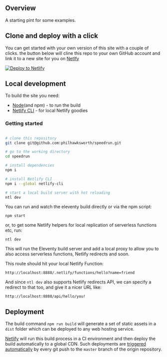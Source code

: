 ## Overview

A starting pint for some examples.

## Clone and deploy with a click

You can get started with your own version of this site with a couple of clicks. the button below will cline this repo to your own GitHub account and link it to a new site for you on [Netlfy](https://www.netlify.com?utm_source=github&utm_medium=general-support-pnh&utm_campaign=devex)


[![Deploy to Netlify](https://www.netlify.com/img/deploy/button.svg)](https://app.netlify.com/start/deploy?repository=https://github.com/philhawksworth/speedru&utm_source=github&utm_medium=general-support-pnh&utm_campaign=devex)


## Local development

To build the site you need:

- [Node](https://nodejs.org)(and npm) - to run the build
- [Netlify CLI](https://docs.netlify.com/cli/get-started/?utm_source=github&utm_medium=general-support-pnh&utm_campaign=devex) - for local Netlify goodies



### Getting started

```bash

# clone this repository
git clone git@github.com:philhawksworth/speedrun.git

# go to the working directory
cd speedrun

# install dependencies
npm i

# install Netlify CLI
npm i --global netlify-cli

# start a local build server with hot reloading
ntl dev
```

You can run and watch the eleventy build directly or via the npm script:

```
npm start
```

or, to get some Netlify helpers for local replication of serverless functions etc, run:
```
ntl dev
```

This will run the Eleventy build server and add a local proxy to allow you to also access serverless functions, Netlify redirects and soon.

This route should hit your local Netlify Function:

`http://localhost:8888/.netlify/functions/hello?name=friend`

And since `ntl dev` also supports Netlify redirects API, we can specify a redirect to that too, and give it a nicer URL like:

`http://localhost:8888/api/hello/you!`


## Deployment

The build command `npm run build` will generate a set of static assets in a `dist` folder which can be deployed to any web hosting service.

[Netlify](http://www.netlify.com?utm_source=github&utm_medium=general-support-pnh&utm_campaign=devex) will run this build process in a CI environment and then deploy the build automatically to a global CDN. Such deployments are [triggered automatically](https://www.netlify.com/docs/continuous-deployment/?utm_source=github&utm_medium=general-support-pnh&utm_campaign=devex) by every git push to the `master` branch of the origin repository.



